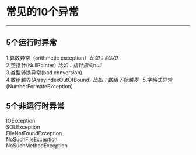 # 常见的10个异常
---

## 5个运行时异常
1.算数异常（arithmetic exception）_比如：除以0_\
2.空指针(NullPointer) _比如：指针指向null_\
3.类型转换异常(bad conversion)\
4.数组越界(ArrayIndexOutOfBound) _比如：数组下标越界_ &nbsp;
5.字格式异常(NumberFormateException)

## 5个非运行时异常
IOException\
SQLException\
FileNotFoundException\
NoSuchFileException\
NoSuchMethodException
